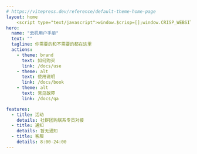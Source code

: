 ```yaml
---
# https://vitepress.dev/reference/default-theme-home-page
layout: home
    <script type="text/javascript">window.$crisp=[];window.CRISP_WEBSITE_ID="81a9ae25-5561-439c-8abb-ca92fcf9c2fb";(function(){d=document;s=d.createElement("script");s.src="https://client.crisp.chat/l.js";s.async=1;d.getElementsByTagName("head")[0].appendChild(s);})();</script>
hero:
  name: "云机用户手册"
  text: ""
  tagline: 你需要的和不需要的都在这里
  actions:
    - theme: brand
      text: 如何购买
      link: /docs/use
    - theme: alt
      text: 使用说明
      link: /docs/book
    - theme: alt
      text: 常见故障
      link: /docs/qa   

features:
  - title: 活动
    details: 社群团购联系专员对接
  - title: 通知
    details: 暂无通知
  - title: 客服
    details: 8:00-24:00
---
```


